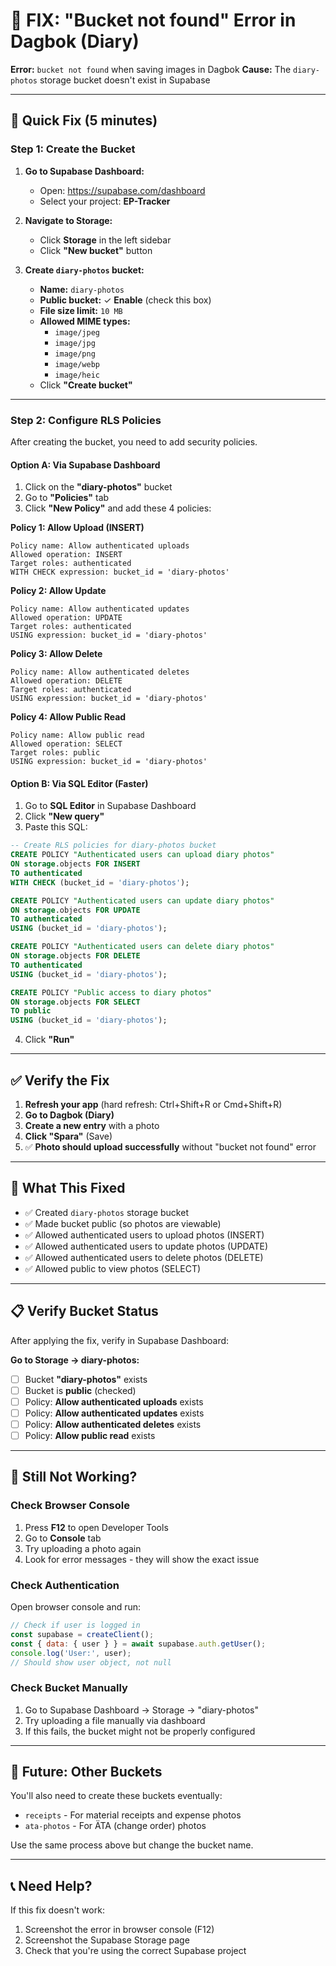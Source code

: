 # 🚨 FIX: "Bucket not found" Error in Dagbok (Diary)

**Error:** `bucket not found` when saving images in Dagbok
**Cause:** The `diary-photos` storage bucket doesn't exist in Supabase

---

## 🔧 Quick Fix (5 minutes)

### Step 1: Create the Bucket

1. **Go to Supabase Dashboard:**
   - Open: https://supabase.com/dashboard
   - Select your project: **EP-Tracker**

2. **Navigate to Storage:**
   - Click **Storage** in the left sidebar
   - Click **"New bucket"** button

3. **Create `diary-photos` bucket:**
   - **Name:** `diary-photos`
   - **Public bucket:** ✓ **Enable** (check this box)
   - **File size limit:** `10 MB`
   - **Allowed MIME types:**
     - `image/jpeg`
     - `image/jpg`
     - `image/png`
     - `image/webp`
     - `image/heic`
   - Click **"Create bucket"**

---

### Step 2: Configure RLS Policies

After creating the bucket, you need to add security policies.

#### Option A: Via Supabase Dashboard

1. Click on the **"diary-photos"** bucket
2. Go to **"Policies"** tab
3. Click **"New Policy"** and add these 4 policies:

**Policy 1: Allow Upload (INSERT)**
```
Policy name: Allow authenticated uploads
Allowed operation: INSERT
Target roles: authenticated
WITH CHECK expression: bucket_id = 'diary-photos'
```

**Policy 2: Allow Update**
```
Policy name: Allow authenticated updates
Allowed operation: UPDATE
Target roles: authenticated
USING expression: bucket_id = 'diary-photos'
```

**Policy 3: Allow Delete**
```
Policy name: Allow authenticated deletes
Allowed operation: DELETE
Target roles: authenticated
USING expression: bucket_id = 'diary-photos'
```

**Policy 4: Allow Public Read**
```
Policy name: Allow public read
Allowed operation: SELECT
Target roles: public
USING expression: bucket_id = 'diary-photos'
```

#### Option B: Via SQL Editor (Faster)

1. Go to **SQL Editor** in Supabase Dashboard
2. Click **"New query"**
3. Paste this SQL:

```sql
-- Create RLS policies for diary-photos bucket
CREATE POLICY "Authenticated users can upload diary photos"
ON storage.objects FOR INSERT
TO authenticated
WITH CHECK (bucket_id = 'diary-photos');

CREATE POLICY "Authenticated users can update diary photos"
ON storage.objects FOR UPDATE
TO authenticated
USING (bucket_id = 'diary-photos');

CREATE POLICY "Authenticated users can delete diary photos"
ON storage.objects FOR DELETE
TO authenticated
USING (bucket_id = 'diary-photos');

CREATE POLICY "Public access to diary photos"
ON storage.objects FOR SELECT
TO public
USING (bucket_id = 'diary-photos');
```

4. Click **"Run"**

---

## ✅ Verify the Fix

1. **Refresh your app** (hard refresh: Ctrl+Shift+R or Cmd+Shift+R)
2. **Go to Dagbok (Diary)**
3. **Create a new entry** with a photo
4. **Click "Spara"** (Save)
5. ✅ **Photo should upload successfully** without "bucket not found" error

---

## 🎯 What This Fixed

- ✅ Created `diary-photos` storage bucket
- ✅ Made bucket public (so photos are viewable)
- ✅ Allowed authenticated users to upload photos (INSERT)
- ✅ Allowed authenticated users to update photos (UPDATE)
- ✅ Allowed authenticated users to delete photos (DELETE)
- ✅ Allowed public to view photos (SELECT)

---

## 📋 Verify Bucket Status

After applying the fix, verify in Supabase Dashboard:

**Go to Storage → diary-photos:**
- [ ] Bucket **"diary-photos"** exists
- [ ] Bucket is **public** (checked)
- [ ] Policy: **Allow authenticated uploads** exists
- [ ] Policy: **Allow authenticated updates** exists
- [ ] Policy: **Allow authenticated deletes** exists
- [ ] Policy: **Allow public read** exists

---

## 🐛 Still Not Working?

### Check Browser Console
1. Press **F12** to open Developer Tools
2. Go to **Console** tab
3. Try uploading a photo again
4. Look for error messages - they will show the exact issue

### Check Authentication
Open browser console and run:
```javascript
// Check if user is logged in
const supabase = createClient();
const { data: { user } } = await supabase.auth.getUser();
console.log('User:', user);
// Should show user object, not null
```

### Check Bucket Manually
1. Go to Supabase Dashboard → Storage → "diary-photos"
2. Try uploading a file manually via dashboard
3. If this fails, the bucket might not be properly configured

---

## 🔮 Future: Other Buckets

You'll also need to create these buckets eventually:
- `receipts` - For material receipts and expense photos
- `ata-photos` - For ÄTA (change order) photos

Use the same process above but change the bucket name.

---

## 📞 Need Help?

If this fix doesn't work:
1. Screenshot the error in browser console (F12)
2. Screenshot the Supabase Storage page
3. Check that you're using the correct Supabase project

